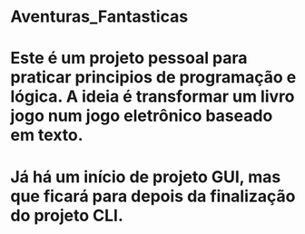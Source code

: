 # Aventuras_Fantasticas
# Este é um projeto pessoal para praticar principios de programação e lógica. A ideia é transformar um livro jogo num jogo eletrônico baseado em texto.
# Já há um início de projeto GUI, mas que ficará para depois da finalização do projeto CLI.
